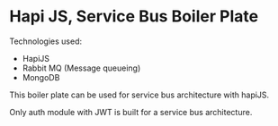 # Hapi JS, Service Bus Boiler Plate

Technologies used:
- HapiJS
- Rabbit MQ (Message queueing)
- MongoDB

This boiler plate can be used for service bus architecture with hapiJS.

Only auth module with JWT is built for a service bus architecture.
